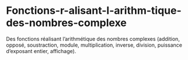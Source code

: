 # Fonctions-r-alisant-l-arithm-tique-des-nombres-complexe
Des fonctions réalisant l’arithmétique des nombres complexes (addition, opposé, soustraction, module, multiplication, inverse, division, puissance d’exposant entier, affichage).
